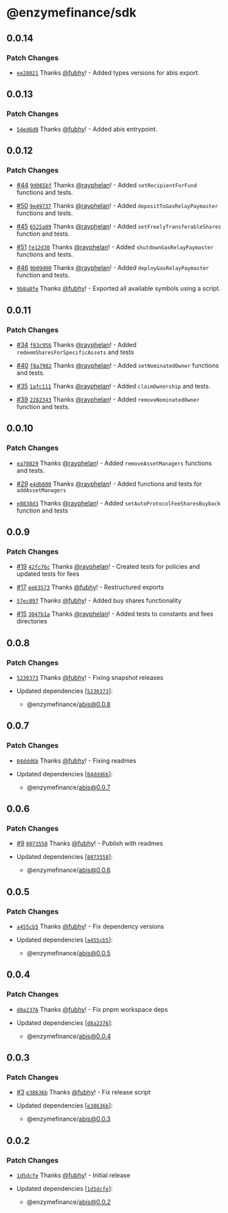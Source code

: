 # @enzymefinance/sdk

## 0.0.14

### Patch Changes

- [`ee28021`](https://github.com/enzymefinance/sdk/commit/ee2802107fa48c200d509910d0f34a39c81c3918) Thanks [@fubhy](https://github.com/fubhy)! - Added types versions for abis export.

## 0.0.13

### Patch Changes

- [`54ed6d0`](https://github.com/enzymefinance/sdk/commit/54ed6d0eec9cc582b2da11e08eac5320505a2f68) Thanks [@fubhy](https://github.com/fubhy)! - Added abis entrypoint.

## 0.0.12

### Patch Changes

- [#44](https://github.com/enzymefinance/sdk/pull/44) [`9d065bf`](https://github.com/enzymefinance/sdk/commit/9d065bf150809165289dc3ace5296b179d358c51) Thanks [@rayphelan](https://github.com/rayphelan)! - Added `setRecipientForFund` functions and tests.

- [#50](https://github.com/enzymefinance/sdk/pull/50) [`9e49737`](https://github.com/enzymefinance/sdk/commit/9e4973708b651236a9c47ce50fa7b84880ce6087) Thanks [@rayphelan](https://github.com/rayphelan)! - Added `depositToGasRelayPaymaster` functions and tests.

- [#45](https://github.com/enzymefinance/sdk/pull/45) [`6525a09`](https://github.com/enzymefinance/sdk/commit/6525a09d503d31d5a2f4e9903f52fc184488cc6b) Thanks [@rayphelan](https://github.com/rayphelan)! - Added `setFreelyTransferableShares` function and tests.

- [#51](https://github.com/enzymefinance/sdk/pull/51) [`fe12d30`](https://github.com/enzymefinance/sdk/commit/fe12d30c295c160674aeb253829de4609e1d7aaa) Thanks [@rayphelan](https://github.com/rayphelan)! - Added `shutdownGasRelayPaymaster` functions and tests.

- [#46](https://github.com/enzymefinance/sdk/pull/46) [`9b09d00`](https://github.com/enzymefinance/sdk/commit/9b09d00e4a198c08e125651a628891c0479d057e) Thanks [@rayphelan](https://github.com/rayphelan)! - Added `deployGasRelayPaymaster` function and tests.

- [`9b8a8fe`](https://github.com/enzymefinance/sdk/commit/9b8a8fecc11d050bb33ff72be1bc48a5a212cc97) Thanks [@fubhy](https://github.com/fubhy)! - Exported all available symbols using a script.

## 0.0.11

### Patch Changes

- [#34](https://github.com/enzymefinance/sdk/pull/34) [`f63c956`](https://github.com/enzymefinance/sdk/commit/f63c956726521b39e22643b3b16d93d96f81aef2) Thanks [@rayphelan](https://github.com/rayphelan)! - Added `redeemSharesForSpecificAssets` and tests

- [#40](https://github.com/enzymefinance/sdk/pull/40) [`f8a7982`](https://github.com/enzymefinance/sdk/commit/f8a798239a39deae34d6f781271c06430b50eaae) Thanks [@rayphelan](https://github.com/rayphelan)! - Added `setNominatedOwner` functions and tests.

- [#35](https://github.com/enzymefinance/sdk/pull/35) [`1afc111`](https://github.com/enzymefinance/sdk/commit/1afc111aa8bd06aa92ac9b6c80657c259db493c0) Thanks [@rayphelan](https://github.com/rayphelan)! - Added `claimOwnership` and tests.

- [#39](https://github.com/enzymefinance/sdk/pull/39) [`2282343`](https://github.com/enzymefinance/sdk/commit/228234301036fe70a3f27187d83aa9152b0ef786) Thanks [@rayphelan](https://github.com/rayphelan)! - Added `removeNominatedOwner` function and tests.

## 0.0.10

### Patch Changes

- [`ea70829`](https://github.com/enzymefinance/sdk/commit/ea70829f7f331dc40470169aba69fc0eafc0d941) Thanks [@rayphelan](https://github.com/rayphelan)! - Added `removeAssetManagers` functions and tests.

- [#29](https://github.com/enzymefinance/sdk/pull/29) [`e4db600`](https://github.com/enzymefinance/sdk/commit/e4db600c8c863a04637223e469c15952fe57e937) Thanks [@rayphelan](https://github.com/rayphelan)! - Added functions and tests for `addAssetManagers`

- [`e8838d3`](https://github.com/enzymefinance/sdk/commit/e8838d3dbe975aaf8a6cd7525414791a6ef37f52) Thanks [@rayphelan](https://github.com/rayphelan)! - Added `setAutoProtocolFeeSharesBuyback` function and tests

## 0.0.9

### Patch Changes

- [#19](https://github.com/enzymefinance/enzyme-sdk/pull/19) [`42fc76c`](https://github.com/enzymefinance/enzyme-sdk/commit/42fc76cb1da75e08e2b155ff67e21a3196417398) Thanks [@rayphelan](https://github.com/rayphelan)! - Created tests for policies and updated tests for fees

- [#17](https://github.com/enzymefinance/enzyme-sdk/pull/17) [`ee63573`](https://github.com/enzymefinance/enzyme-sdk/commit/ee63573c5918e2b440eeb7922ca841cc652b3a97) Thanks [@fubhy](https://github.com/fubhy)! - Restructured exports

- [`57ec097`](https://github.com/enzymefinance/enzyme-sdk/commit/57ec0979e84e9faec2552f90e5cb456130e9fcac) Thanks [@fubhy](https://github.com/fubhy)! - Added buy shares functionality

- [#15](https://github.com/enzymefinance/enzyme-sdk/pull/15) [`3047b1a`](https://github.com/enzymefinance/enzyme-sdk/commit/3047b1a428c4e5789e10b58dc9a438822e29d659) Thanks [@rayphelan](https://github.com/rayphelan)! - Added tests to constants and fees directories

## 0.0.8

### Patch Changes

- [`5230373`](https://github.com/enzymefinance/enzyme-sdk/commit/52303738a7368ff9e7ec6a6fbfdcf7c812c38b2f) Thanks [@fubhy](https://github.com/fubhy)! - Fixing snapshot releases

- Updated dependencies [[`5230373`](https://github.com/enzymefinance/enzyme-sdk/commit/52303738a7368ff9e7ec6a6fbfdcf7c812c38b2f)]:
  - @enzymefinance/abis@0.0.8

## 0.0.7

### Patch Changes

- [`04ddd6b`](https://github.com/enzymefinance/enzyme-sdk/commit/04ddd6be6c8d08cf697382cbee3c7aade5e1fa3f) Thanks [@fubhy](https://github.com/fubhy)! - Fixing readmes

- Updated dependencies [[`04ddd6b`](https://github.com/enzymefinance/enzyme-sdk/commit/04ddd6be6c8d08cf697382cbee3c7aade5e1fa3f)]:
  - @enzymefinance/abis@0.0.7

## 0.0.6

### Patch Changes

- [#9](https://github.com/enzymefinance/enzyme-sdk/pull/9) [`8073558`](https://github.com/enzymefinance/enzyme-sdk/commit/8073558e485f12478e066075719f9f310d542a2f) Thanks [@fubhy](https://github.com/fubhy)! - Publish with readmes

- Updated dependencies [[`8073558`](https://github.com/enzymefinance/enzyme-sdk/commit/8073558e485f12478e066075719f9f310d542a2f)]:
  - @enzymefinance/abis@0.0.6

## 0.0.5

### Patch Changes

- [`a455cb5`](https://github.com/enzymefinance/enzyme-sdk/commit/a455cb563e4cc797dec8c44b8b8c0ff0ec2d31c1) Thanks [@fubhy](https://github.com/fubhy)! - Fix dependency versions

- Updated dependencies [[`a455cb5`](https://github.com/enzymefinance/enzyme-sdk/commit/a455cb563e4cc797dec8c44b8b8c0ff0ec2d31c1)]:
  - @enzymefinance/abis@0.0.5

## 0.0.4

### Patch Changes

- [`d8a2376`](https://github.com/enzymefinance/enzyme-sdk/commit/d8a2376050fded0a99c0f99360f870881bd16bc4) Thanks [@fubhy](https://github.com/fubhy)! - Fix pnpm workspace deps

- Updated dependencies [[`d8a2376`](https://github.com/enzymefinance/enzyme-sdk/commit/d8a2376050fded0a99c0f99360f870881bd16bc4)]:
  - @enzymefinance/abis@0.0.4

## 0.0.3

### Patch Changes

- [#3](https://github.com/enzymefinance/enzyme-sdk/pull/3) [`e38636b`](https://github.com/enzymefinance/enzyme-sdk/commit/e38636bd1299e825e055d6d74aba0ebfe2863f25) Thanks [@fubhy](https://github.com/fubhy)! - Fix release script

- Updated dependencies [[`e38636b`](https://github.com/enzymefinance/enzyme-sdk/commit/e38636bd1299e825e055d6d74aba0ebfe2863f25)]:
  - @enzymefinance/abis@0.0.3

## 0.0.2

### Patch Changes

- [`1d5dcfe`](https://github.com/enzymefinance/enzyme-sdk/commit/1d5dcfea9e7b0e7891c3fe3c64a4bea9ef0f0c37) Thanks [@fubhy](https://github.com/fubhy)! - Initial release

- Updated dependencies [[`1d5dcfe`](https://github.com/enzymefinance/enzyme-sdk/commit/1d5dcfea9e7b0e7891c3fe3c64a4bea9ef0f0c37)]:
  - @enzymefinance/abis@0.0.2
